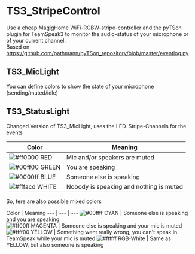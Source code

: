 # TS3_StripeControl
Use a cheap MagigHome WiFi-RGBW-stripe-controller and the pyTSon plugin for TeamSpeak3 to monitor the audio-status of your microphone or of your current channel. <br />
Based on https://github.com/pathmann/pyTSon_repository/blob/master/eventlog.py

## TS3_MicLight
You can define colors to show the state of your microphone (sending/muted/idle)

## TS3_StatusLight
Changed Version of TS3_MicLight, uses the LED-Stripe-Channels for the events

Color | Meaning
 --- | ---
![#ff0000](https://placehold.it/15/ff0000/000000?text=+) RED    | Mic and/or speakers are muted
![#00ff00](https://placehold.it/15/00ff00/000000?text=+) GREEN  | You are speaking
![#0000ff](https://placehold.it/15/0000ff/000000?text=+) BLUE   | Someone else is speaking
![#fffacd](https://placehold.it/15/fffacd/000000?text=+) WHITE  | Nobody is speaking and nothing is muted

So, tere are also possible mixed colors

Color | Meaning
 --- | --- | ---
![#00ffff](https://placehold.it/15/00ffff/000000?text=+) CYAN    | Someone else is speaking and you are speaking <br />
![#ff00ff](https://placehold.it/15/ff00ff/000000?text=+) MAGENTA | Someone else is speaking and your mic is muted <br />
![#ffff00](https://placehold.it/15/ffff00/000000?text=+) YELLOW  | Something went really wrong, you can't speak in TeamSpeak while your mic is muted
![#ffffff](https://placehold.it/15/ffffff/000000?text=+) RGB-White | Same as YELLOW, but also someone is speaking
